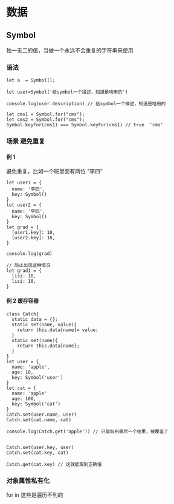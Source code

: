 # 数据

## Symbol

独一无二的值，当做一个永远不会重复的字符串来使用

### 语法

```JS
let a  = Symbol();

let user=Symbol('给symbol一个描述，知道是啥用的')

console.log(user.description) // 给symbol一个描述，知道是啥用的

let cms1 = Symbol.for("cms");
let cms2 = Symbol.for("cms");
Symbol.keyFor(cms1) === Symbol.keyFor(cms1) // true  'cms'
```

### 场景 避免重复

#### 例 1

避免重复，比如一个班里面有两位 "李四"

```JS
let user1 = {
  name: '李四',
  key: Symbol()
}
let user2 = {
  name: '李四',
  key: Symbol()
}
let grad = {
  [user1.key]: 10,
  [user2.key]: 10,
}

console.log(grad)

// 防止出现这种情况
let grad1 = {
  lisi: 10,
  lisi: 10,
}

```

#### 例 2 缓存容器

```JS
class Catch{
  static data = {};
  static set(name, value){
    return this.data[name]= value;
  }
  static set(name){
    return this.data[name];
  }
}
let user = {
  name: 'apple',
  age: 10,
  key: Symbol('user')
}
let cat = {
  name: 'apple'
  age: 100,
  key: Symbol('cat')
}
Catch.set(user.name, user)
Catch.set(cat.name, cat)

console.log(Catch.get('apple')) // 只能取到最后一个结果，被覆盖了


Catch.set(user.key, user)
Catch.set(cat.key, cat)

Catch.get(cat.key) // 这就能取到正确值
```

### 对象属性私有化

for in 这些是遍历不到的
